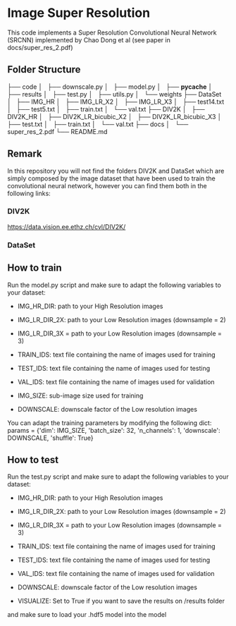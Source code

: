 # Image Super Resolution

This code implements a Super Resolution Convolutional Neural Network (SRCNN) implemented by Chao Dong et al (see paper in docs/super_res_2.pdf)

## Folder Structure

├── code
│   ├── downscale.py
│   ├── model.py
│   ├── __pycache__
│   ├── results
│   ├── test.py
│   ├── utils.py
│   └── weights
├── DataSet
│   ├── IMG_HR
│   ├── IMG_LR_X2
│   ├── IMG_LR_X3
│   ├── test14.txt
│   ├── test5.txt
│   ├── train.txt
│   └── val.txt
├── DIV2K
│   ├── DIV2K_HR
│   ├── DIV2K_LR_bicubic_X2
│   ├── DIV2K_LR_bicubic_X3
│   ├── test.txt
│   ├── train.txt
│   └── val.txt
├── docs
│   └── super_res_2.pdf
└── README.md

## Remark

In this repository you will not find the folders DIV2K and DataSet which are simply composed by the image dataset that have been used to train the convolutional neural network, however you can find them both in the following links:
### DIV2K
https://data.vision.ee.ethz.ch/cvl/DIV2K/
### DataSet

## How to train
Run the model.py script and make sure to adapt the following variables to your dataset:

- IMG_HR_DIR: path to your High Resolution images
- IMG_LR_DIR_2X: path to your Low Resolution images (downsample = 2)
- IMG_LR_DIR_3X = path to your Low Resolution images (downsample = 3)

- TRAIN_IDS: text file containing the name of images used for training
- TEST_IDS: text file containing the name of images used for testing
- VAL_IDS: text file containing the name of images used for validation

- IMG_SIZE: sub-image size used for training
- DOWNSCALE: downscale factor of the Low resolution images

You can adapt the training parameters by modifying the following dict:
params = {'dim': IMG_SIZE,
          'batch_size': 32,
          'n_channels': 1,
          'downscale': DOWNSCALE,
          'shuffle': True}

## How to test
Run the test.py script and make sure to adapt the following variables to your dataset:

- IMG_HR_DIR: path to your High Resolution images
- IMG_LR_DIR_2X: path to your Low Resolution images (downsample = 2)
- IMG_LR_DIR_3X = path to your Low Resolution images (downsample = 3)

- TRAIN_IDS: text file containing the name of images used for training
- TEST_IDS: text file containing the name of images used for testing
- VAL_IDS: text file containing the name of images used for validation

- DOWNSCALE: downscale factor of the Low resolution images
- VISUALIZE: Set to True if you want to save the results on /results folder

and make sure to load your .hdf5 model into the model

